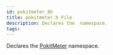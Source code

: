 ```yaml
---
id: pokitmeter_8h
title: pokitmeter.h File
description: Declares the  namespace.
tags:
---
```

Declares the [PokitMeter](namespacePokitMeter) namespace.




